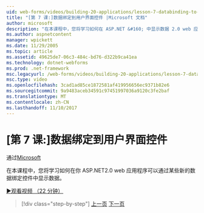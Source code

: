 ```yaml
---
uid: web-forms/videos/building-20-applications/lesson-7-databinding-to-user-interface-controls
title: "[第 7 课:]数据绑定到用户界面控件 |Microsoft 文档"
author: microsoft
description: "在本课程中，您将学习如何在 ASP.NET &#160; 中显示数据 2.0 web 应用程序可以通过某些新的数据绑定控件。"
ms.author: aspnetcontent
manager: wpickett
ms.date: 11/29/2005
ms.topic: article
ms.assetid: 49625de7-06c3-484c-bd76-d322b9ca41ea
ms.technology: dotnet-webforms
ms.prod: .net-framework
msc.legacyurl: /web-forms/videos/building-20-applications/lesson-7-databinding-to-user-interface-controls
msc.type: video
ms.openlocfilehash: 3cad1ad85ce1872581af419956656ec9371b82e6
ms.sourcegitcommit: 9a9483aceb34591c97451997036a9120c3fe2baf
ms.translationtype: MT
ms.contentlocale: zh-CN
ms.lasthandoff: 11/10/2017
---
```

<a name="lesson-7-databinding-to-user-interface-controls"></a>[第 7 课:]数据绑定到用户界面控件
====================
通过[Microsoft](https://github.com/microsoft)

在本课程中，您将学习如何在你 ASP.NET2.0 web 应用程序可以通过某些新的数据绑定控件中显示数据。

[&#9654;观看视频 （22 分钟）](https://channel9.msdn.com/Blogs/ASP-NET-Site-Videos/lesson-7-databinding-to-user-interface-controls)

>[!div class="step-by-step"]
[上一页](lesson-6-working-with-stylesheets-and-master-pages.md)
[下一页](lesson-8-working-with-the-gridview-and-formview.md)
